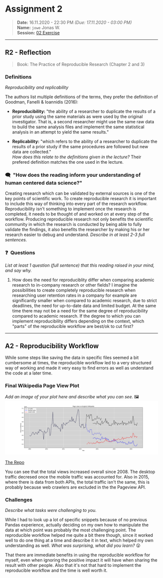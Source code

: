 # Assignment 2
> **Date:** 16.11.2020 - 22:30 PM *(Due: 17.11.2020 - 03:00 PM)*  
> **Name:** `jowe` Jonas W.  
> **Session:** [02 Exercise](https://github.com/FUB-HCC/hcds-winter-2020/wiki/02_exercise)   
----

## R2 - Reflection
> Book: The Practice of Reproducible Research (Chapter 2 and 3)

### Definitions
_Reproducibility and replicability_

The authors list multiple definitions of the terms, they prefer the definition of Goodman, Fanelli & Ioannidis (2016):
* **Reproducibility:** "the ability of a researcher to duplicate the results of a prior study using the same materials as were used by the original investigator. That is, a second researcher might use the same raw data to build the same analysis files and implement the same statistical analysis in an attempt to yield the same results."

* **Replicability:** "which refers to the ability of a researcher to duplicate the results of a prior study if the same procedures are followed but new data are collected."  
_How does this relate to the definitions given in the lecture?_
Their prefered definition matches the one used in the lecture.

### 🗨️&nbsp; "How does the reading inform your understanding of human centered data science?"
Creating research which can be validated by external sources is one of the key points of scientific work. To create reproducible research it is important to include this way of thinking into every part of the research workflow. Reproducibility isn't something to implement once the research is completed, it needs to be thought of and worked on at every step of the workflow. Producing reproducible research not only benefits the scientific community in which the research is conducted by being able to fully validate the findings, it also benefits the researcher by making his or her research easier to debug and understand.
_Describe in at least 2-3 full sentences._

### ❓&nbsp; Questions
_List at least 1 question (full sentence) that this reading raised in your mind, and say why._

1. How does the need for reproduciblity differ when comparing academic research to in-company research or other fields? I imagine the possibilities to create completely reproducible research when researching user retention rates in a company for example are significantly smaller when compared to academic research, due to strict deadlines, the need for up-to-date data and limited budget. At the same time there may not be a need for the same degree of reproducibility compared to academic research. If the degree to which you can implement reproducibility differs depending on the context, which "parts" of the reproducible workflow are best/ok to cut first?

***

## A2 - Reproducibility Workflow
While some steps like saving the data in specific files seemed a bit cumbersome at times, the reproducible workflow led to a very structured way of working and made it very easy to find errors as well as understand the code at a later time.
### Final Wikipedia Page View Plot
_Add an image of your plot here and describe what you can see._ 🖼️ 
![The Plot](https://github.com/jonas-weber/A2-hcds-hcc-jowe/blob/main/results/wiki_final_plot.png)

[The Repo](https://github.com/jonas-weber/A2-hcds-hcc-jowe/)

You can see that the total views increased overall since 2008. The desktop traffic decresed once the mobile traffic was accounted for. Also in 2015, where there is data from both APIs, the total traffic isn't the same, this is probably because web crawlers are excluded in the the Pageview API.
### Challenges
_Describe what tasks were challenging to you._

While I had to look up a lot of specific snippets because of no previous Pandas experience, actually deciding on my own how to manipulate the data at which point was probably the most challenging point. The reproducible workflow helped me quite a bit there though, since it worked well to do one thing at a time and describe it in text, which helped my own understanding as well.
_What was surprising, what did you learn?_ 😮 

That there are immediate benefits in using the reproducible workflow for myself, even when ignoring the positive impact it will have when sharing the result with other people. Also that it's not that hard to implement the reproducible workflow and the time is well worth it.